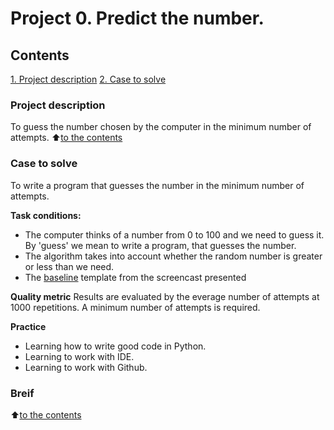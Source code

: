 # Project 0. Predict the number.

## Contents
[1. Project description](https://github.com/AnaSemina/SF_DS_student/tree/main/project_0/readme.md#Project-description)
[2. Case to solve](https://github.com/AnaSemina/SF_DS_student/tree/main/project_0/readme.md#Case-to-solve)

### Project description
To guess the number chosen by the computer in the minimum number of attempts.
:arrow_up:[to the contents](https://github.com/AnaSemina/SF_DS_student/tree/main/project_0/readme.md#Contents)


### Case to solve
To write a program that guesses the number in the minimum number of attempts.

**Task conditions:**
- The computer thinks of a number from 0 to 100 and we need to guess it. By 'guess' we mean to write a program, that guesses the number.
- The algorithm takes into account whether the random number is greater or less than we need.
- The [baseline](https://colab.research.google.com/drive/1k2WZD8PWWOYFHrpAJoB2eZw06ID7KnFA) template from the screencast presented

**Quality metric**
Results are evaluated by the everage number of attempts at 1000 repetitions. A minimum number of attempts is required.

**Practice**
- Learning how to write good code in Python.
- Learning to work with IDE.
- Learning to work with Github.

### Breif

:arrow_up:[to the contents](https://github.com/AnaSemina/SF_DS_student/tree/main/project_0/readme.md#Contents)